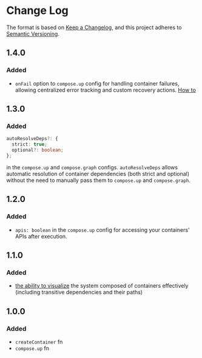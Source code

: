 # Change Log

The format is based on [Keep a Changelog](https://keepachangelog.com/en/1.0.0/),
and this project adheres to [Semantic Versioning](http://semver.org).

## 1.4.0

### Added

- `onFail` option to `compose.up` config for handling container failures, allowing centralized error tracking and custom recovery actions.
  [How to](https://grlt-hub.github.io/app-compose/how-to-guides/handle-container-failures/)

## 1.3.0

### Added

```ts
autoResolveDeps?: {
  strict: true;
  optional?: boolean;
};
```

in the `compose.up` and `compose.graph` configs. `autoResolveDeps` allows automatic resolution of container dependencies (both strict and optional) without the need to manually pass them to `compose.up` and `compose.graph`.

## 1.2.0

### Added

- `apis: boolean` in the `compose.up` config for accessing your containers' APIs after execution.

## 1.1.0

### Added

- [the ability to visualize](https://grlt-hub.github.io/app-compose/how-to-guides/visualize-the-system/) the system composed of containers effectively (including transitive dependencies and their paths)

## 1.0.0

### Added

- `createContainer` fn
- `compose.up` fn
